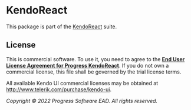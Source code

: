 # KendoReact

This package is part of the [KendoReact](http://www.telerik.com/kendo-react-ui/) suite.

## License

This is commercial software. To use it, you need to agree to the [**End User License Agreement for Progress KendoReact**](https://www.telerik.com/purchase/license-agreement/progress-kendoreact). If you do not own a commercial license, this file shall be governed by the trial license terms.

All available Kendo UI commercial licenses may be obtained at http://www.telerik.com/purchase/kendo-ui.

*Copyright © 2022 Progress Software EAD. All rights reserved.*
